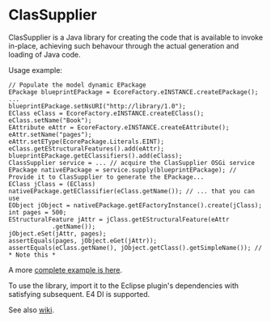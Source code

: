 ClasSupplier
===========

ClasSupplier is a Java library for creating the code that is available to invoke in-place, achieving such behavour through the actual generation and loading of Java code.  


Usage example:  

    // Populate the model dynamic EPackage
    EPackage blueprintEPackage = EcoreFactory.eINSTANCE.createEPackage();
    ...
    blueprintEPackage.setNsURI("http://library/1.0");
    EClass eClass = EcoreFactory.eINSTANCE.createEClass();
    eClass.setName("Book");
    EAttribute eAttr = EcoreFactory.eINSTANCE.createEAttribute();
    eAttr.setName("pages");
    eAttr.setEType(EcorePackage.Literals.EINT);
    eClass.getEStructuralFeatures().add(eAttr);
    blueprintEPackage.getEClassifiers().add(eClass);
    ClassSupplier service = ... // acquire the ClasSupplier OSGi service
    EPackage nativeEPackage = service.supply(blueprintEPackage); // Provide it to ClasSupplier to generate the EPackage...
    EClass jClass = (EClass) nativeEPackage.getEClassifier(eClass.getName()); // ... that you can use
    EObject jObject = nativeEPackage.getEFactoryInstance().create(jClass);
    int pages = 500;
    EStructuralFeature jAttr = jClass.getEStructuralFeature(eAttr
                .getName());
    jObject.eSet(jAttr, pages);
    assertEquals(pages, jObject.eGet(jAttr));  
    assertEquals(eClass.getName(), jObject.getClass().getSimpleName()); // * Note this *
  
A more [complete example is here](/org.classupplier.test/src/org/classupplier/test/ClasSupplierTests.java).  

To use the library, import it to the Eclipse plugin's dependencies with satisfying subsequent. E4 DI is supported. 

See also [wiki](https://github.com/kirillzotkin/ClasSupplier/wiki).
